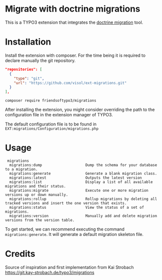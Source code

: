 # Migrate with doctrine migrations

This is a TYPO3 extension that integrates the [doctrine migration](https://www.doctrine-project.org/projects/migrations.html) tool.

# Installation

Install the extension with composer. For the time being it is required to declare manually the git repository.

```json
"repositories": [
  {
    "type": "git",
    "url": "https://github.com/visol/ext-migrations.git"
  }
],
```

```shell
composer require friendsoftypo3/migrations
```

After installing the extension, you might consider overriding the path to the configuration file in the extension manager of TYPO3.

The default configuration file is to be found in `EXT:migrations/Configuration/migrations.php`

# Usage

````shell
 migrations
  migrations:dump                    Dump the schema for your database to a migration.
  migrations:generate                Generate a blank migration class.
  migrations:latest                  Outputs the latest version
  migrations:list                    Display a list of all available migrations and their status.
  migrations:migrate                 Execute one or more migration versions up or down manually.
  migrations:rollup                  Rollup migrations by deleting all tracked versions and insert the one version that exists.
  migrations:status                  View the status of a set of migrations.
  migrations:version                 Manually add and delete migration versions from the version table.
````

To get started, we can recommend executing the command `migrations:generate`. It will generate a default migration skeleton file.

# Credits

Source of inspiration and first implementation from Kai Strobach
https://git.kay-strobach.de/typo3/migrations
